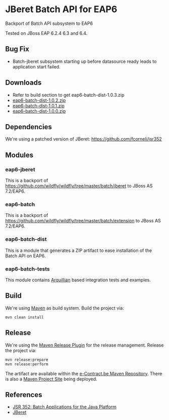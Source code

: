 # JBeret Batch API for EAP6

Backport of Batch API subsystem to EAP6
 
Tested on JBoss EAP 6.2.4 6.3 and 6.4.

## Bug Fix

* Batch-jberet subsystem starting up before datasource ready leads to application start failed.

## Downloads

* Refer to build section to get eap6-batch-dist-1.0.3.zip
* [eap6-batch-dist-1.0.2.zip](http://www.e-contract.be/maven2/org/jberet/eap6/eap6-batch-dist/1.0.2/eap6-batch-dist-1.0.2.zip)
* [eap6-batch-dist-1.0.1.zip](http://www.e-contract.be/maven2/org/jberet/eap6/eap6-batch-dist/1.0.1/eap6-batch-dist-1.0.1.zip)
* [eap6-batch-dist-1.0.0.zip](http://www.e-contract.be/maven2/org/jberet/eap6/eap6-batch-dist/1.0.0/eap6-batch-dist-1.0.0.zip)


## Dependencies

We're using a patched version of JBeret:
https://github.com/fcorneli/jsr352


## Modules

### eap6-jberet

This is a backport of
https://github.com/wildfly/wildfly/tree/master/batch/jberet
to JBoss AS 7.2/EAP6.

### eap6-batch

This is a backport of
https://github.com/wildfly/wildfly/tree/master/batch/extension
to JBoss AS 7.2/EAP6.

### eap6-batch-dist

This is a module that generates a ZIP artifact to ease installation of the Batch API on EAP6.

### eap6-batch-tests

This module contains [Arquillian](http://arquillian.org/) based integration tests and examples.


## Build

We're using [Maven](http://maven.apache.org/) as build system.
Build the project via:
```
mvn clean install
```

## Release

We're using the [Maven Release Plugin](http://maven.apache.org/maven-release/maven-release-plugin/) for the release management.
Release the project via:
```
mvn release:prepare
mvn release:perform
```
The artifact are available within the [e-Contract.be Maven Repository](https://www.e-contract.be/maven2/).
There is also a [Maven Project Site](https://www.e-contract.be/sites/jberet-eap6/) being deployed.


## References

* [JSR 352: Batch Applications for the Java Platform](https://jcp.org/en/jsr/detail?id=352)
* [JBeret](https://github.com/jberet/jsr352)
